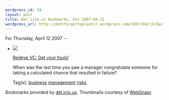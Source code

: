 ```yaml
--- 
wordpress_id: 59
layout: post
title: Del.icio.us Bookmarks, For 2007-04-12
wordpress_url: http://dontforgettoplantit.wordpress.com/2007/04/13/daily-delicious-17/
---
```

<p class="daily-delicious-header">For Thursday, April 12 2007 --</p>
<ul class="daily-delicious">
    <li><img src="http://images.websnapr.com/?url=http://redeye.firstround.com/2006/03/get_your_fouls.html"> <p><a href="http://redeye.firstround.com/2006/03/get_your_fouls.html" title="http://redeye.firstround.com/2006/03/get_your_fouls.html">Redeye VC: Get your fouls!</a></p>
<p>When was the last time you saw a manager congratulate someone for taking a calculated chance that resulted in failure?</p><div class="daily-delicious-tags">Tag(s): <a href="http://del.icio.us/popular/business">business</a> <a href="http://del.icio.us/popular/management">management</a> <a href="http://del.icio.us/popular/risks">risks</a> </div></li></ul><p class="daily-delicious-footer">Bookmarks provided by <a href="http://del.icio.us/cyu">del.icio.us</a>.  Thumbnails courtesy of <a href="http://websnapr.com">WebSnapr</a>
